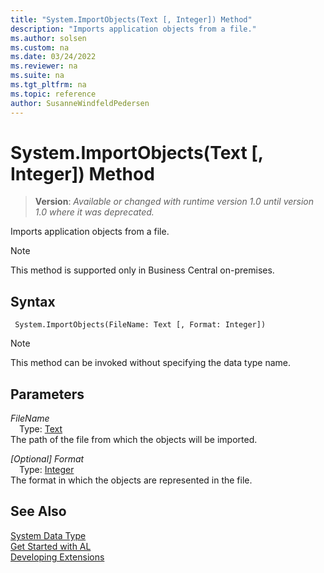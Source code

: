 ```yaml
---
title: "System.ImportObjects(Text [, Integer]) Method"
description: "Imports application objects from a file."
ms.author: solsen
ms.custom: na
ms.date: 03/24/2022
ms.reviewer: na
ms.suite: na
ms.tgt_pltfrm: na
ms.topic: reference
author: SusanneWindfeldPedersen
---
```

[//]: # (START>DO_NOT_EDIT)
[//]: # (IMPORTANT:Do not edit any of the content between here and the END>DO_NOT_EDIT.)
[//]: # (Any modifications should be made in the .xml files in the ModernDev repo.)
# System.ImportObjects(Text [, Integer]) Method
> **Version**: _Available or changed with runtime version 1.0 until version 1.0 where it was deprecated._

Imports application objects from a file.

> [!NOTE]
> This method is supported only in Business Central on-premises.

## Syntax
```AL
 System.ImportObjects(FileName: Text [, Format: Integer])
```
> [!NOTE]
> This method can be invoked without specifying the data type name.
## Parameters
*FileName*  
&emsp;Type: [Text](../text/text-data-type.md)  
The path of the file from which the objects will be imported.
        

*[Optional] Format*  
&emsp;Type: [Integer](../integer/integer-data-type.md)  
The format in which the objects are represented in the file.  



[//]: # (IMPORTANT: END>DO_NOT_EDIT)
## See Also
[System Data Type](system-data-type.md)  
[Get Started with AL](../../devenv-get-started.md)  
[Developing Extensions](../../devenv-dev-overview.md)